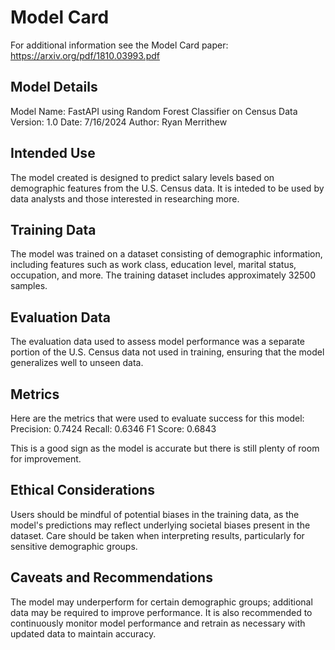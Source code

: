 # Model Card

For additional information see the Model Card paper: https://arxiv.org/pdf/1810.03993.pdf

## Model Details
Model Name: FastAPI using Random Forest Classifier on Census Data
Version: 1.0
Date: 7/16/2024
Author: Ryan Merrithew

## Intended Use
The model created is designed to predict salary levels based on demographic features from the U.S. Census data. It is inteded to be used by data analysts and those interested in researching more.

## Training Data
The model was trained on a dataset consisting of demographic information, including features such as work class, education level, marital status, occupation, and more. The training dataset includes approximately 32500 samples.

## Evaluation Data
The evaluation data used to assess model performance was a separate portion of the U.S. Census data not used in training, ensuring that the model generalizes well to unseen data.

## Metrics
Here are the metrics that were used to evaluate success for this model: 
Precision: 0.7424
Recall: 0.6346
F1 Score: 0.6843

This is a good sign as the model is accurate but there is still plenty of room for improvement.

## Ethical Considerations
Users should be mindful of potential biases in the training data, as the model's predictions may reflect underlying societal biases present in the dataset. Care should be taken when interpreting results, particularly for sensitive demographic groups.

## Caveats and Recommendations
The model may underperform for certain demographic groups; additional data may be required to improve performance. It is also recommended to continuously monitor model performance and retrain as necessary with updated data to maintain accuracy.
